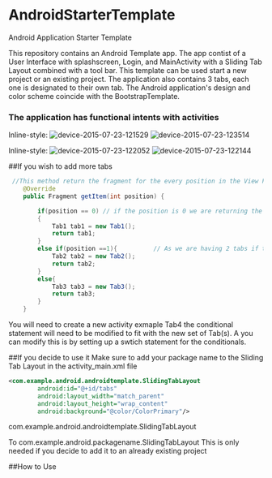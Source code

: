 # AndroidStarterTemplate
Android Application Starter Template

This repository contains an Android Template app. The app contist of a User Interface with splashscreen, Login, and MainActivity with a Sliding Tab Layout combined with a tool bar. This template can be used start a new project or an existing project. The application also contains 3 tabs, each one is designated to their own tab. The Android application's design and color scheme coincide with the BootstrapTemplate. 

### The application has functional intents with activities

Inline-style: 
![device-2015-07-23-121529](https://cloud.githubusercontent.com/assets/11635523/8863558/a63f0b30-314e-11e5-90e8-87017b6d402f.png)
![device-2015-07-23-123514](https://cloud.githubusercontent.com/assets/11635523/8863574/c4aae7f6-314e-11e5-8b90-ef2466fc01e8.png)

Inline-style: 
![device-2015-07-23-122052](https://cloud.githubusercontent.com/assets/11635523/8863629/3b037c92-314f-11e5-9c34-e256ef25f8e5.png)
![device-2015-07-23-122144](https://cloud.githubusercontent.com/assets/11635523/8863662/6b7d5fdc-314f-11e5-9a1c-774c36f41136.png)


##If you wish to add more tabs

```java 
 //This method return the fragment for the every position in the View Pager
    @Override
    public Fragment getItem(int position) {

        if(position == 0) // if the position is 0 we are returning the First tab
        {
            Tab1 tab1 = new Tab1();
            return tab1;
        }
        else if(position ==1){          // As we are having 2 tabs if the position is now 0 it must be 1 so we are returning second tab
            Tab2 tab2 = new Tab2();
            return tab2;
        }
        else{
            Tab3 tab3 = new Tab3();
            return tab3;
        }
    }
```

You will need to create a new activity exmaple Tab4 the conditional statement will need to be modified to fit with the new set of Tab(s). A you can modify this is by setting up a swtich statement for the conditionals. 


##If you decide to use it 
Make sure to add your package name to the Sliding Tab Layout in the activity_main.xml file

```xml 
<com.example.android.androidtemplate.SlidingTabLayout
        android:id="@+id/tabs"
        android:layout_width="match_parent"
        android:layout_height="wrap_content"
        android:background="@color/ColorPrimary"/>
```

com.example.android.androidtemplate.SlidingTabLayout

To
com.example.android.packagename.SlidingTabLayout
This is only needed if you decide to add it to an already existing project


##How to Use
```xm

```

